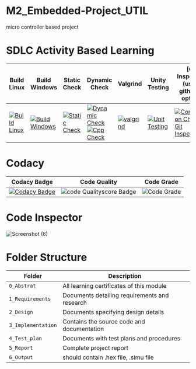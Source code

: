 # M2_Embedded-Project_UTIL
micro controller based project

# SDLC Activity Based Learning
 
 Build Linux | Build Windows | Static Check | Dynamic Check | Valgrind | Unity Testing | [Git Inspector](using github.io option)
------| ------- |---------- | ------- |------- |-------|--------------
[![Build Linux](https://github.com/JyothiPavuluri/M2_Embedded-Project_UTIL/actions/workflows/Linux.yml/badge.svg)](https://github.com/JyothiPavuluri/M2_Embedded-Project_UTIL/actions/workflows/Linux.yml) | [![Build Windows](https://github.com/JyothiPavuluri/M2_Embedded-Project_UTIL/actions/workflows/Windows.yml/badge.svg)](https://github.com/JyothiPavuluri/M2_Embedded-Project_UTIL/actions/workflows/Windows.yml) | [![Static Check](https://github.com/JyothiPavuluri/M2_Embedded-Project_UTIL/actions/workflows/Static.yml/badge.svg)](https://github.com/JyothiPavuluri/M2_Embedded-Project_UTIL/actions/workflows/Static.yml) | [![Dynamic Check](https://github.com/JyothiPavuluri/M2_Embedded-Project_UTIL/actions/workflows/Dynamic.yml/badge.svg)](https://github.com/JyothiPavuluri/M2_Embedded-Project_UTIL/actions/workflows/Dynamic.yml)  [![Cpp Check](https://github.com/JyothiPavuluri/M2_Embedded-Project_UTIL/actions/workflows/Cpp.yml/badge.svg)](https://github.com/JyothiPavuluri/M2_Embedded-Project_UTIL/actions/workflows/Cpp.yml) | [![valgrind](https://github.com/JyothiPavuluri/M2_Embedded-Project_UTIL/actions/workflows/Valgrind.yml/badge.svg)](https://github.com/JyothiPavuluri/M2_Embedded-Project_UTIL/actions/workflows/Valgrind.yml) | [![Unit Testing](https://github.com/JyothiPavuluri/M2_Embedded-Project_UTIL/actions/workflows/Testing.yml/badge.svg)](https://github.com/JyothiPavuluri/M2_Embedded-Project_UTIL/actions/workflows/Testing.yml) | [![Contribution Check-Git Inspector](https://github.com/JyothiPavuluri/M2_Embedded-Project_UTIL/actions/workflows/Git%20Inspector.yml/badge.svg)](https://github.com/JyothiPavuluri/M2_Embedded-Project_UTIL/actions/workflows/Git%20Inspector.yml) |

# Codacy

Codacy Badge | Code Quality | Code Grade |
------| ------- |---------- |
[![Codacy Badge](https://app.codacy.com/project/badge/Grade/ff490a9dd3974d75b76ba45bca6b70f1)](https://www.codacy.com/gh/JyothiPavuluri/M2_Embedded-Project_UTIL/dashboard?utm_source=github.com&amp;utm_medium=referral&amp;utm_content=JyothiPavuluri/M2_Embedded-Project_UTIL&amp;utm_campaign=Badge_Grade) | ![code Qualityscore Badge](https://api.codiga.io/project/33001/score/svg) | ![Code Grade](https://api.codiga.io/project/33001/status/svg ) |
 
 
 # Code Inspector
 ![Screenshot (6)](https://user-images.githubusercontent.com/101269692/164680530-13b70921-2818-4a55-905a-d126d8cf36db.png)
 
 # Folder Structure
 Folder             | Description
-------------------| -----------------------------------------
`0_Abstrat`   | All learning certificates of this module
`1_Requirements`   | Documents detailing requirements and research
`2_Design`         | Documents specifying design details
`3_Implementation` | Contains the source code and documentation
`4_Test_plan`      | Documents with test plans and procedures
`5_Report`         | Complete project report
`6_Output`         | should contain .hex file, .simu file
